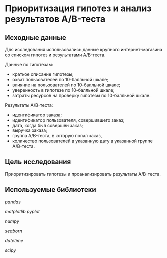 # Приоритизация гипотез и анализ результатов A/B-теста

## Исходные данные

Для исследования использовались данные крупного интернет-магазина со списком гипотез и результатами A/B-теста. 

Данные по гипотезам:
- краткое описание гипотезы;
- охват пользователей по 10-балльной шкале;
- влияние на пользователей по 10-балльной шкале;
- уверенность в гипотезе по 10-балльной шкале;
- затраты ресурсов на проверку гипотезы по 10-балльной шкале. 

Результаты A/B-теста:
- идентификатор заказа;
- идентификатор пользователя, совершившего заказ;
- дата, когда был совершён заказ;
- выручка заказа;
- группа A/B-теста, в которую попал заказ,
- количество пользователей в указанную дату в указанной группе A/B-теста.

## Цель исследования

Приоритизировать гипотезы и проанализировать результаты A/B-теста.

## Используемые библиотеки

*pandas*

*matplotlib.pyplot*

*numpy*

*seaborn*

*datetime*

*scipy*